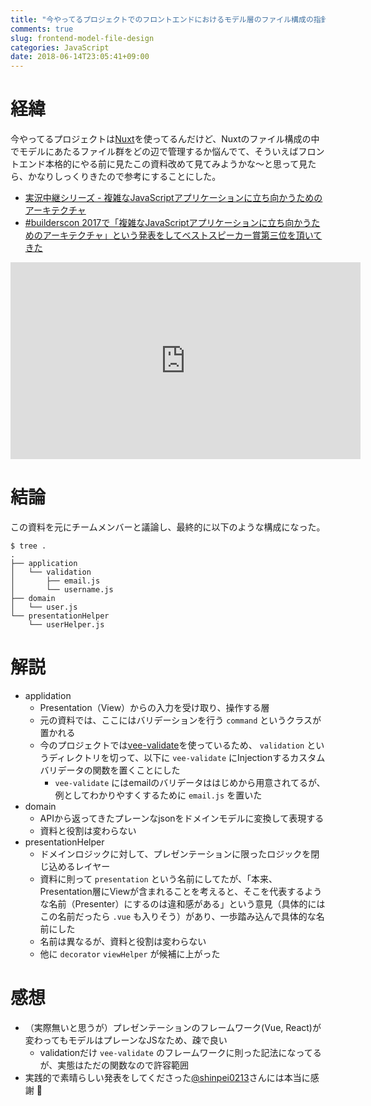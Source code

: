 ```yaml
---
title: "今やってるプロジェクトでのフロントエンドにおけるモデル層のファイル構成の指針"
comments: true
slug: frontend-model-file-design
categories: JavaScript
date: 2018-06-14T23:05:41+09:00
---
```


# 経緯

今やってるプロジェクトは[Nuxt](https://nuxtjs.org/)を使ってるんだけど、Nuxtのファイル構成の中でモデルにあたるファイル群をどの辺で管理するか悩んでて、そういえばフロントエンド本格的にやる前に見たこの資料改めて見てみようかな〜と思って見たら、かなりしっくりきたので参考にすることにした。

- [実況中継シリーズ - 複雑なJavaScriptアプリケーションに立ち向かうためのアーキテクチャ](http://techblog.reraku.co.jp/entry/2017/08/08/184313)
- [#builderscon 2017で「複雑なJavaScriptアプリケーションに立ち向かうためのアーキテクチャ」という発表をしてベストスピーカー賞第三位を頂いてきた](https://nekogata.hatenablog.com/entry/2017/08/07/101618)

<iframe width="560" height="315" src="https://www.youtube.com/embed/fWVE1fH0MVE" frameborder="0" allow="autoplay; encrypted-media" allowfullscreen></iframe>

# 結論

この資料を元にチームメンバーと議論し、最終的に以下のような構成になった。

```
$ tree .
.
├── application
│   └── validation
│       ├── email.js
│       └── username.js
├── domain
│   └── user.js
└── presentationHelper
    └── userHelper.js
```

# 解説

- applidation
  - Presentation（View）からの入力を受け取り、操作する層
  - 元の資料では、ここにはバリデーションを行う `command` というクラスが置かれる
  - 今のプロジェクトでは[vee-validate](https://baianat.github.io/vee-validate/)を使っているため、 `validation` というディレクトリを切って、以下に `vee-validate` にInjectionするカスタムバリデータの関数を置くことにした
    - `vee-validate` にはemailのバリデータははじめから用意されてるが、例としてわかりやすくするために `email.js` を置いた
- domain
  - APIから返ってきたプレーンなjsonをドメインモデルに変換して表現する
  - 資料と役割は変わらない
- presentationHelper
  - ドメインロジックに対して、プレゼンテーションに限ったロジックを閉じ込めるレイヤー
  - 資料に則って `presentation` という名前にしてたが、「本来、Presentation層にViewが含まれることを考えると、そこを代表するような名前（Presenter）にするのは違和感がある」という意見（具体的にはこの名前だったら `.vue` も入りそう）があり、一歩踏み込んで具体的な名前にした
  - 名前は異なるが、資料と役割は変わらない
  - 他に `decorator` `viewHelper` が候補に上がった

# 感想

- （実際無いと思うが）プレゼンテーションのフレームワーク(Vue, React)が変わってもモデルはプレーンなJSなため、疎で良い
  - validationだけ `vee-validate` のフレームワークに則った記法になってるが、実態はただの関数なので許容範囲
- 実践的で素晴らしい発表をしてくださった[@shinpei0213](https://twitter.com/shinpei0213)さんには本当に感謝 :pray:

